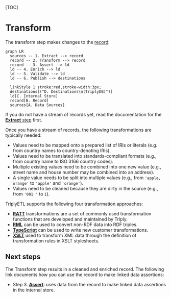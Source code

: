 [TOC]

# Transform

The transform step makes changes to the [record](../generic/record.md):

```mermaid
graph LR
  sources -- 1. Extract --> record
  record -- 2. Transform --> record
  record -- 3. Assert --> ld
  ld -- 4. Enrich --> ld
  ld -- 5. Validate --> ld
  ld -- 6. Publish --> destinations

  linkStyle 1 stroke:red,stroke-width:3px;
  destinations[("D. Destinations\n(TriplyDB)")]
  ld[C. Internal Store]
  record[B. Record]
  sources[A. Data Sources]
```

If you do not have a stream of records yet, read the documentation for the [**Extract** step](../extract/index.md) first.

Once you have a stream of records, the following transformations are typically needed:
- Values need to be mapped onto a prepared list of IRIs or literals (e.g. from country names to country-denoting IRIs).
- Values need to be translated into standards-compliant formats (e.g., from country name to ISO 3166 country codes).
- Multiple existing values need to be combined into one new value (e.g., street name and house number may be combined into an address).
- A single value needs to be split into multiple values (e.g., from `'apple, orange'` to `'apple'` and `'orange'`).
- Values need to be cleaned because they are dirty in the source (e.g., from `'001 '` to `1`).

TriplyETL supports the following four transformation approaches:

- [**RATT**](./ratt.md) transformations are a set of commonly used transformation functions that are developed and maintained by Triply.
- [**RML**](./rml.md) can be used to convert non-RDF data into RDF triples.
- [**TypeScript**](./typescript.md) can be used to write new customer transformations.
- [**XSLT**](./xslt.md) used to transform XML data through the definition of transformation rules in XSLT stylesheets.



## Next steps

The Transform step results in a cleaned and enriched record. The following link documents how you can use the record to make linked data assertions:

- Step 3. [**Assert**](../assert/index.md): uses data from the record to make linked data assertions in the internal store.
